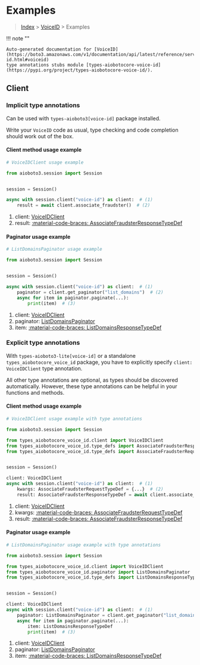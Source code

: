 # Examples

> [Index](../README.md) > [VoiceID](./README.md) > Examples

!!! note ""

    Auto-generated documentation for [VoiceID](https://boto3.amazonaws.com/v1/documentation/api/latest/reference/services/voice-id.html#voiceid)
    type annotations stubs module [types-aiobotocore-voice-id](https://pypi.org/project/types-aiobotocore-voice-id/).

## Client

### Implicit type annotations

Can be used with `types-aioboto3[voice-id]` package installed.

Write your `VoiceID` code as usual,
type checking and code completion should work out of the box.



#### Client method usage example

```python
# VoiceIDClient usage example

from aioboto3.session import Session


session = Session()

async with session.client("voice-id") as client:  # (1)
    result = await client.associate_fraudster()  # (2)
```

1. client: [VoiceIDClient](./client.md)
2. result: [:material-code-braces: AssociateFraudsterResponseTypeDef](./type_defs.md#associatefraudsterresponsetypedef)



#### Paginator usage example

```python
# ListDomainsPaginator usage example

from aioboto3.session import Session


session = Session()

async with session.client("voice-id") as client:  # (1)
    paginator = client.get_paginator("list_domains")  # (2)
    async for item in paginator.paginate(...):
        print(item)  # (3)
```

1. client: [VoiceIDClient](./client.md)
2. paginator: [ListDomainsPaginator](./paginators.md#listdomainspaginator)
3. item: [:material-code-braces: ListDomainsResponseTypeDef](./type_defs.md#listdomainsresponsetypedef)




### Explicit type annotations

With `types-aioboto3-lite[voice-id]`
or a standalone `types_aiobotocore_voice_id` package, you have to explicitly specify
`client: VoiceIDClient` type annotation.

All other type annotations are optional, as types should be discovered automatically.
However, these type annotations can be helpful in your functions and methods.


#### Client method usage example

```python
# VoiceIDClient usage example with type annotations

from aioboto3.session import Session

from types_aiobotocore_voice_id.client import VoiceIDClient
from types_aiobotocore_voice_id.type_defs import AssociateFraudsterResponseTypeDef
from types_aiobotocore_voice_id.type_defs import AssociateFraudsterRequestTypeDef


session = Session()

client: VoiceIDClient
async with session.client("voice-id") as client:  # (1)
    kwargs: AssociateFraudsterRequestTypeDef = {...}  # (2)
    result: AssociateFraudsterResponseTypeDef = await client.associate_fraudster(**kwargs)  # (3)
```

1. client: [VoiceIDClient](./client.md)
2. kwargs: [:material-code-braces: AssociateFraudsterRequestTypeDef](./type_defs.md#associatefraudsterrequesttypedef)
3. result: [:material-code-braces: AssociateFraudsterResponseTypeDef](./type_defs.md#associatefraudsterresponsetypedef)



#### Paginator usage example

```python
# ListDomainsPaginator usage example with type annotations

from aioboto3.session import Session

from types_aiobotocore_voice_id.client import VoiceIDClient
from types_aiobotocore_voice_id.paginator import ListDomainsPaginator
from types_aiobotocore_voice_id.type_defs import ListDomainsResponseTypeDef


session = Session()

client: VoiceIDClient
async with session.client("voice-id") as client:  # (1)
    paginator: ListDomainsPaginator = client.get_paginator("list_domains")  # (2)
    async for item in paginator.paginate(...):
        item: ListDomainsResponseTypeDef
        print(item)  # (3)
```

1. client: [VoiceIDClient](./client.md)
2. paginator: [ListDomainsPaginator](./paginators.md#listdomainspaginator)
3. item: [:material-code-braces: ListDomainsResponseTypeDef](./type_defs.md#listdomainsresponsetypedef)




